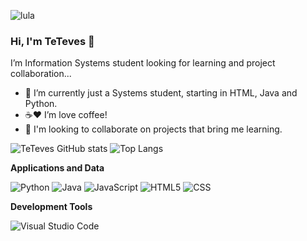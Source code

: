 ![lula](https://user-images.githubusercontent.com/85762759/147761630-9aaf3db3-a0a0-42dd-a3b9-222b9e5b0329.gif)


### Hi, I'm TeTeves 👋
I’m Information Systems student looking for learning and project collaboration...
- 🌱 I’m currently just a Systems student, starting in HTML, Java and Python.
- ☕❤️ I’m love coffee!
- 🤝 I'm looking to collaborate on projects that bring me learning.

![TeTeves GitHub stats](https://github-readme-stats.vercel.app/api?username=TeTeves&count_private=true&theme=radical&show_icons=true) ![Top Langs](https://github-readme-stats.vercel.app/api/top-langs/?username=TeTeves&theme=radical)

**Applications and Data**

  ![Python](https://img.shields.io/badge/-Python-333333?style=flat&logo=Python)
  ![Java](https://img.shields.io/badge/-Java-333333?style=flat&logo=Java&logoColor=007396)
  ![JavaScript](https://img.shields.io/badge/-JavaScript-333333?style=flat&logo=javascript)
  ![HTML5](https://img.shields.io/badge/-HTML5-333333?style=flat&logo=HTML5)
  ![CSS](https://img.shields.io/badge/-CSS-333333?style=flat&logo=CSS)

**Development Tools**

  ![Visual Studio Code](https://img.shields.io/badge/-Visual%20Studio%20Code-333333?style=flat&logo=visual-studio-code&logoColor=007ACC)
  
